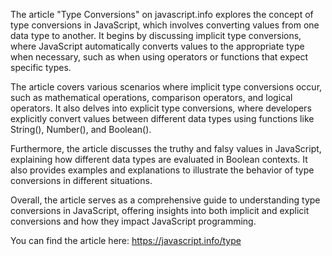 The article "Type Conversions" on javascript.info explores the concept of type conversions in JavaScript, which involves converting values from one data type to another. It begins by discussing implicit type conversions, where JavaScript automatically converts values to the appropriate type when necessary, such as when using operators or functions that expect specific types.

The article covers various scenarios where implicit type conversions occur, such as mathematical operations, comparison operators, and logical operators. It also delves into explicit type conversions, where developers explicitly convert values between different data types using functions like String(), Number(), and Boolean().

Furthermore, the article discusses the truthy and falsy values in JavaScript, explaining how different data types are evaluated in Boolean contexts. It also provides examples and explanations to illustrate the behavior of type conversions in different situations.

Overall, the article serves as a comprehensive guide to understanding type conversions in JavaScript, offering insights into both implicit and explicit conversions and how they impact JavaScript programming.


You can find the article here: https://javascript.info/type